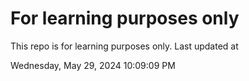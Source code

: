 # For learning purposes only
This repo is for learning purposes only.
Last updated at

Wednesday, May 29, 2024 10:09:09 PM

